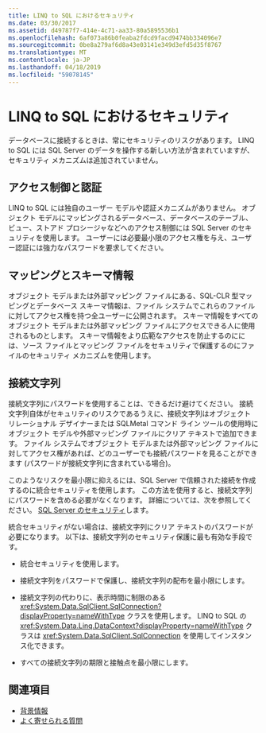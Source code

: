 ```yaml
---
title: LINQ to SQL におけるセキュリティ
ms.date: 03/30/2017
ms.assetid: d49787f7-414e-4c71-aa33-80a5895536b1
ms.openlocfilehash: 6af073a86b0feaba2fdcd9facd9474bb334096e7
ms.sourcegitcommit: 0be8a279af6d8a43e03141e349d3efd5d35f8767
ms.translationtype: MT
ms.contentlocale: ja-JP
ms.lasthandoff: 04/18/2019
ms.locfileid: "59078145"
---
```

# <a name="security-in-linq-to-sql"></a>LINQ to SQL におけるセキュリティ
データベースに接続するときは、常にセキュリティのリスクがあります。 LINQ to SQL には SQL Server のデータを操作する新しい方法が含まれていますが、セキュリティ メカニズムは追加されていません。  
  
## <a name="access-control-and-authentication"></a>アクセス制御と認証  
 LINQ to SQL には独自のユーザー モデルや認証メカニズムがありません。 オブジェクト モデルにマッピングされるデータベース、データベースのテーブル、ビュー、ストアド プロシージャなどへのアクセス制御には SQL Server のセキュリティを使用します。 ユーザーには必要最小限のアクセス権を与え、ユーザー認証には強力なパスワードを要求してください。  
  
## <a name="mapping-and-schema-information"></a>マッピングとスキーマ情報  
 オブジェクト モデルまたは外部マッピング ファイルにある、SQL-CLR 型マッピングとデータベース スキーマ情報は、ファイル システムでこれらのファイルに対してアクセス権を持つ全ユーザーに公開されます。 スキーマ情報をすべてのオブジェクト モデルまたは外部マッピング ファイルにアクセスできる人に使用されるものとします。 スキーマ情報をより広範なアクセスを防止するのにには、ソース ファイルとマッピング ファイルをセキュリティで保護するのにファイルのセキュリティ メカニズムを使用します。  
  
## <a name="connection-strings"></a>接続文字列  
 接続文字列にパスワードを使用することは、できるだけ避けてください。 接続文字列自体がセキュリティのリスクであるうえに、接続文字列はオブジェクト リレーショナル デザイナーまたは SQLMetal コマンド ライン ツールの使用時にオブジェクト モデルや外部マッピング ファイルにクリア テキストで追加できます。 ファイル システムでオブジェクト モデルまたは外部マッピング ファイルに対してアクセス権があれば、どのユーザーでも接続パスワードを見ることができます (パスワードが接続文字列に含まれている場合)。  
  
 このようなリスクを最小限に抑えるには、SQL Server で信頼された接続を作成するのに統合セキュリティを使用します。 この方法を使用すると、接続文字列にパスワードを含める必要がなくなります。 詳細については、次を参照してください。 [SQL Server のセキュリティ](../../../../../../docs/framework/data/adonet/sql/sql-server-security.md)します。  
  
 統合セキュリティがない場合は、接続文字列にクリア テキストのパスワードが必要になります。 以下は、接続文字列のセキュリティ保護に最も有効な手段です。  
  
-   統合セキュリティを使用します。  
  
-   接続文字列をパスワードで保護し、接続文字列の配布を最小限にします。  
  
-   接続文字列の代わりに、表示時間に制限のある <xref:System.Data.SqlClient.SqlConnection?displayProperty=nameWithType> クラスを使用します。 LINQ to SQL の <xref:System.Data.Linq.DataContext?displayProperty=nameWithType> クラスは <xref:System.Data.SqlClient.SqlConnection> を使用してインスタンス化できます。  
  
-   すべての接続文字列の期限と接触点を最小限にします。  
  
## <a name="see-also"></a>関連項目

- [背景情報](../../../../../../docs/framework/data/adonet/sql/linq/background-information.md)
- [よく寄せられる質問](../../../../../../docs/framework/data/adonet/sql/linq/frequently-asked-questions.md)
